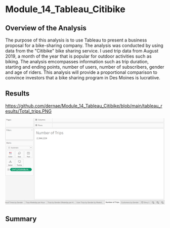# Module_14_Tableau_Citibike

## Overview of the Analysis

The purpose of this analysis is to use Tableau to present a business proposal for a bike-sharing company. The analysis was 
conducted by using data from the "Citibike" bike sharing service. I used trip data from August 2019, a month of the year 
that is popular for outdoor activities such as biking. The analysis emcompasses information such as trip duration, starting 
and ending points, number of users, number of subscribers, gender and age of riders. This analysis will provide a proportional
comparison to convince investors that a bike sharing program in Des Moines is lucratiive. 

## Results 

https://github.com/dernae/Module_14_Tableau_Citibike/blob/main/tableau_results/Total_trips.PNG

![Trips](tableau_results/Total_trips.PNG)

## Summary 
